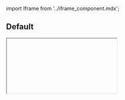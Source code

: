 import Iframe from '../iframe_component.mdx';

## Default

<Iframe id='components-forms-text-area--default' > </Iframe>
